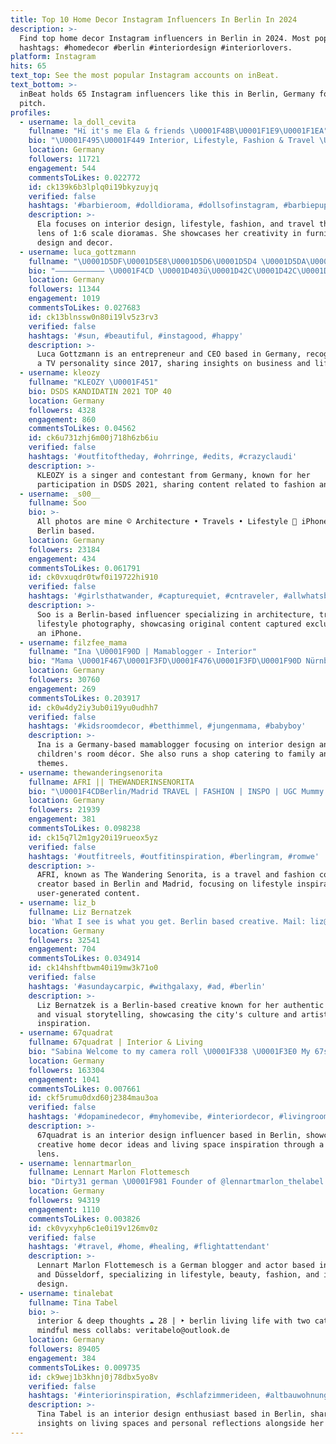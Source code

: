 ```yaml
---
title: Top 10 Home Decor Instagram Influencers In Berlin In 2024
description: >-
  Find top home decor Instagram influencers in Berlin in 2024. Most popular
  hashtags: #homedecor #berlin #interiordesign #interiorlovers.
platform: Instagram
hits: 65
text_top: See the most popular Instagram accounts on inBeat.
text_bottom: >-
  inBeat holds 65 Instagram influencers like this in Berlin, Germany for you to
  pitch.
profiles:
  - username: la_doll_cevita
    fullname: "Hi it's me Ela & friends \U0001F48B\U0001F1E9\U0001F1EA"
    bio: "\U0001F495\U0001F449 Interior, Lifestyle, Fashion & Travel \U0001F495\U0001F449 All you see is 1:6 scale \U0001F495\U0001F449 Love to design & create furniture \U0001F495\U0001F449 4 dioramas and more to come"
    location: Germany
    followers: 11721
    engagement: 544
    commentsToLikes: 0.022772
    id: ck139k6b3lplq0i19bkyzuyjq
    verified: false
    hashtags: '#barbieroom, #dolldiorama, #dollsofinstagram, #barbiepuppe'
    description: >-
      Ela focuses on interior design, lifestyle, fashion, and travel through the
      lens of 1:6 scale dioramas. She showcases her creativity in furniture
      design and decor.
  - username: luca_gottzmann
    fullname: "\U0001D5DF\U0001D5E8\U0001D5D6\U0001D5D4 \U0001D5DA\U0001D5E2\U0001D5E7\U0001D5E7\U0001D5ED\U0001D5E0\U0001D5D4\U0001D5E1\U0001D5E1"
    bio: "——————————— \U0001F4CD \U0001D403ü\U0001D42C\U0001D42C\U0001D41E\U0001D425\U0001D41D\U0001D428\U0001D42B\U0001D41F | \U0001D40Cü\U0001D427\U0001D42C\U0001D42D\U0001D41E\U0001D42B ⌚️ \U0001D404\U0001D427\U0001D42D\U0001D42B\U0001D41E\U0001D429\U0001D42B\U0001D41E\U0001D427\U0001D41E\U0001D42E\U0001D42B \U0001F454 \U0001D402\U0001D404\U0001D40E | \U0001D42C\U0001D422\U0001D427\U0001D41C\U0001D41E \U0001D7D0\U0001D7CE\U0001D7CF\U0001D7D5 \U0001F3AC \U0001D413\U0001D415 \U0001D40F\U0001D41E\U0001D42B\U0001D42C\U0001D428\U0001D427\U0001D41A\U0001D425\U0001D422\U0001D42D\U0001D432 \U0001F43B‍❄️ \U0001D40B\U0001D42E\U0001D427\U0001D41A"
    location: Germany
    followers: 11344
    engagement: 1019
    commentsToLikes: 0.027683
    id: ck13blnssw0n80i19lv5z3rv3
    verified: false
    hashtags: '#sun, #beautiful, #instagood, #happy'
    description: >-
      Luca Gottzmann is an entrepreneur and CEO based in Germany, recognized as
      a TV personality since 2017, sharing insights on business and lifestyle.
  - username: kleozy
    fullname: "KLEOZY \U0001F451"
    bio: DSDS KANDIDATIN 2021 TOP 40
    location: Germany
    followers: 4328
    engagement: 860
    commentsToLikes: 0.04562
    id: ck6u731zhj6m00j718h6zb6iu
    verified: false
    hashtags: '#outfitoftheday, #ohrringe, #edits, #crazyclaudi'
    description: >-
      KLEOZY is a singer and contestant from Germany, known for her
      participation in DSDS 2021, sharing content related to fashion and music.
  - username: _s00__
    fullname: Soo
    bio: >-
      All photos are mine © Architecture • Travels • Lifestyle  iPhone only
      Berlin based.
    location: Germany
    followers: 23184
    engagement: 434
    commentsToLikes: 0.061791
    id: ck0vxuqdr0twf0i19722hi910
    verified: false
    hashtags: '#girlsthatwander, #capturequiet, #cntraveler, #allwhatsbeautiful'
    description: >-
      Soo is a Berlin-based influencer specializing in architecture, travel, and
      lifestyle photography, showcasing original content captured exclusively on
      an iPhone.
  - username: filzfee_mama
    fullname: "Ina \U0001F90D | Mamablogger - Interior"
    bio: "Mama \U0001F467\U0001F3FD\U0001F476\U0001F3FD\U0001F90D Nürnberg | 24 | Interior | Kidsroom | Shop owner \U0001F469\U0001F3FB‍\U0001F4BC Kontakt filzfeemama@gmx.de \U0001F4E9"
    location: Germany
    followers: 30760
    engagement: 269
    commentsToLikes: 0.203917
    id: ck0w4dy2iy3ub0i19yu0udhh7
    verified: false
    hashtags: '#kidsroomdecor, #betthimmel, #jungenmama, #babyboy'
    description: >-
      Ina is a Germany-based mamablogger focusing on interior design and
      children's room décor. She also runs a shop catering to family and home
      themes.
  - username: thewanderingsenorita
    fullname: AFRI || THEWANDERINSENORITA
    bio: "\U0001F4CDBerlin/Madrid TRAVEL | FASHION | INSPO | UGC Mummy of @elton.theiggy \U0001F48CDM for collabs"
    location: Germany
    followers: 21939
    engagement: 381
    commentsToLikes: 0.098238
    id: ck15q7l2m1gy20i19rueox5yz
    verified: false
    hashtags: '#outfitreels, #outfitinspiration, #berlingram, #romwe'
    description: >-
      AFRI, known as The Wandering Senorita, is a travel and fashion content
      creator based in Berlin and Madrid, focusing on lifestyle inspiration and
      user-generated content.
  - username: liz_b
    fullname: Liz Bernatzek
    bio: 'What I see is what you get. Berlin based creative. Mail: liz@bernatzek.com'
    location: Germany
    followers: 32541
    engagement: 704
    commentsToLikes: 0.034914
    id: ck14hshftbwm40i19mw3k71o0
    verified: false
    hashtags: '#asundaycarpic, #withgalaxy, #ad, #berlin'
    description: >-
      Liz Bernatzek is a Berlin-based creative known for her authentic lifestyle
      and visual storytelling, showcasing the city's culture and artistic
      inspiration.
  - username: 67quadrat
    fullname: 67quadrat | Interior & Living
    bio: "Sabina Welcome to my camera roll \U0001F338 \U0001F3E0 My 67sqm playful home in Berlin"
    location: Germany
    followers: 163304
    engagement: 1041
    commentsToLikes: 0.007661
    id: ckf5rumu0dxd60j2384mau3oa
    verified: false
    hashtags: '#dopaminedecor, #myhomevibe, #interiordecor, #livingroomstyle'
    description: >-
      67quadrat is an interior design influencer based in Berlin, showcasing
      creative home decor ideas and living space inspiration through a unique
      lens.
  - username: lennartmarlon_
    fullname: Lennart Marlon Flottemesch
    bio: "Dirty31 german \U0001F981 Founder of @lennartmarlon_thelabel Blogger/Actor based #Berlin #Düsseldorf #lifestyle #beauty #dogdad #interior #fashion"
    location: Germany
    followers: 94319
    engagement: 1110
    commentsToLikes: 0.003826
    id: ck0vyxyhp6c1e0i19v126mv0z
    verified: false
    hashtags: '#travel, #home, #healing, #flightattendant'
    description: >-
      Lennart Marlon Flottemesch is a German blogger and actor based in Berlin
      and Düsseldorf, specializing in lifestyle, beauty, fashion, and interior
      design.
  - username: tinalebat
    fullname: Tina Tabel
    bio: >-
      interior & deep thoughts ☁️ 28 | ‣ berlin living life with two cats and a
      mindful mess collabs: veritabelo@outlook.de
    location: Germany
    followers: 89405
    engagement: 384
    commentsToLikes: 0.009735
    id: ck9wej1b3khnj0j78dbx5yo8v
    verified: false
    hashtags: '#interiorinspiration, #schlafzimmerideen, #altbauwohnung, #homeinspo'
    description: >-
      Tina Tabel is an interior design enthusiast based in Berlin, sharing
      insights on living spaces and personal reflections alongside her two cats.
---
```


